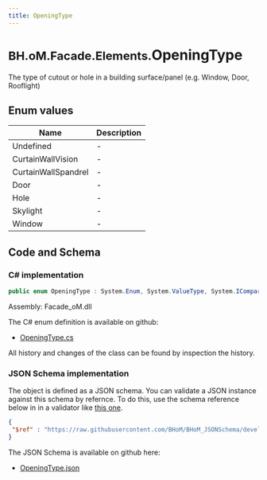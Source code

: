 ```yaml
---
title: OpeningType
---
```


# <small>BH.oM.Facade.Elements.</small>**OpeningType**

The type of cutout or hole in a building surface/panel (e.g. Window, Door, Rooflight)

## Enum values

| Name            | Description                                                    |
|-----------------|----------------------------------------------------------------|
| Undefined |  -  |
| CurtainWallVision |  -  |
| CurtainWallSpandrel |  -  |
| Door |  -  |
| Hole |  -  |
| Skylight |  -  |
| Window |  -  |


## Code and Schema

### C# implementation

``` C# title="C#"
public enum OpeningType : System.Enum, System.ValueType, System.IComparable, System.ISpanFormattable, System.IFormattable, System.IConvertible
```

Assembly: Facade_oM.dll

The C# enum definition is available on github:

- [OpeningType.cs](https://github.com/BHoM/BHoM/blob/develop/Facade_oM/Elements\Enums\OpeningType.cs)

All history and changes of the class can be found by inspection the history.
### JSON Schema implementation

The object is defined as a JSON schema. You can validate a JSON instance against this schema by refernce. To do this, use the schema reference below in in a validator like [this one](https://www.jsonschemavalidator.net/).

``` json title="JSON Schema"
{
 "$ref" : "https://raw.githubusercontent.com/BHoM/BHoM_JSONSchema/develop/Facade_oM/Elements/OpeningType.json"
}
```

The JSON Schema is available on github here:

- [OpeningType.json](https://github.com/BHoM/BHoM_JSONSchema/blob/develop/Facade_oM/Elements/OpeningType.json)

